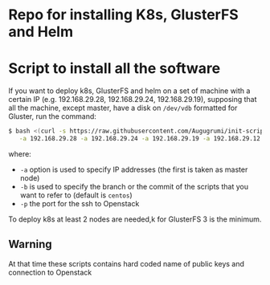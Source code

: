 # Repo for installing K8s, GlusterFS and Helm
# Script to install all the software
If you want to deploy k8s, GlusterFS and helm on a set of machine with a certain IP (e.g. 192.168.29.28, 192.168.29.24, 192.168.29.19), supposing that all the machine, except master, have a disk on `/dev/vdb` formatted for Gluster, run the command:
```bash
$ bash <(curl -s https://raw.githubusercontent.com/Augugrumi/init-script/centos/installAll.sh) \
   -a 192.168.29.28 -a 192.168.29.24 -a 192.168.29.19 -a 192.168.29.12 -b centos -p 10243
```
where:
 + `-a` option is used to specify IP addresses (the first is taken as master node)
 + `-b` is used to specify the branch or the commit of the scripts that you want to refer to (default is `centos`)
 + `-p` the port for the ssh to Openstack
 
 To deploy k8s at least 2 nodes are needed,k for GlusterFS 3 is the minimum.
 
## Warning
At that time these scripts contains hard coded name of public keys and connection to Openstack
